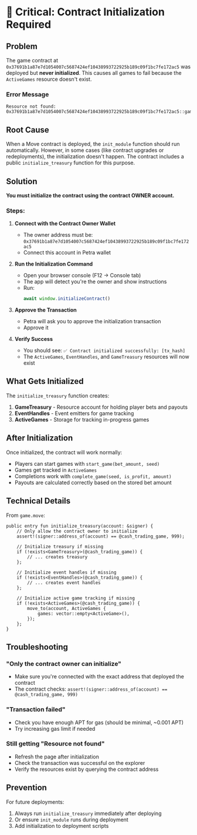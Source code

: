 # 🔴 Critical: Contract Initialization Required

## Problem

The game contract at `0x37691b1a87e7d1054007c5687424ef10438993722925b189c09f1bc7fe172ac5` was deployed but **never initialized**. This causes all games to fail because the `ActiveGames` resource doesn't exist.

### Error Message
```
Resource not found: 0x37691b1a87e7d1054007c5687424ef10438993722925b189c09f1bc7fe172ac5::game::ActiveGames
```

## Root Cause

When a Move contract is deployed, the `init_module` function should run automatically. However, in some cases (like contract upgrades or redeployments), the initialization doesn't happen. The contract includes a public `initialize_treasury` function for this purpose.

## Solution

**You must initialize the contract using the contract OWNER account.**

### Steps:

1. **Connect with the Contract Owner Wallet**
   - The owner address must be: `0x37691b1a87e7d1054007c5687424ef10438993722925b189c09f1bc7fe172ac5`
   - Connect this account in Petra wallet

2. **Run the Initialization Command**
   - Open your browser console (F12 → Console tab)
   - The app will detect you're the owner and show instructions
   - Run:
     ```javascript
     await window.initializeContract()
     ```

3. **Approve the Transaction**
   - Petra will ask you to approve the initialization transaction
   - Approve it

4. **Verify Success**
   - You should see: `✅ Contract initialized successfully: [tx_hash]`
   - The `ActiveGames`, `EventHandles`, and `GameTreasury` resources will now exist

## What Gets Initialized

The `initialize_treasury` function creates:

1. **GameTreasury** - Resource account for holding player bets and payouts
2. **EventHandles** - Event emitters for game tracking
3. **ActiveGames** - Storage for tracking in-progress games

## After Initialization

Once initialized, the contract will work normally:
- Players can start games with `start_game(bet_amount, seed)`
- Games get tracked in `ActiveGames`
- Completions work with `complete_game(seed, is_profit, amount)`
- Payouts are calculated correctly based on the stored bet amount

## Technical Details

From `game.move`:
```move
public entry fun initialize_treasury(account: &signer) {
    // Only allow the contract owner to initialize
    assert!(signer::address_of(account) == @cash_trading_game, 999);

    // Initialize treasury if missing
    if (!exists<GameTreasury>(@cash_trading_game)) {
        // ... creates treasury
    };

    // Initialize event handles if missing
    if (!exists<EventHandles>(@cash_trading_game)) {
        // ... creates event handles
    };

    // Initialize active game tracking if missing
    if (!exists<ActiveGames>(@cash_trading_game)) {
        move_to(account, ActiveGames {
            games: vector::empty<ActiveGame>(),
        });
    };
}
```

## Troubleshooting

### "Only the contract owner can initialize"
- Make sure you're connected with the exact address that deployed the contract
- The contract checks: `assert!(signer::address_of(account) == @cash_trading_game, 999)`

### "Transaction failed"
- Check you have enough APT for gas (should be minimal, ~0.001 APT)
- Try increasing gas limit if needed

### Still getting "Resource not found"
- Refresh the page after initialization
- Check the transaction was successful on the explorer
- Verify the resources exist by querying the contract address

## Prevention

For future deployments:
1. Always run `initialize_treasury` immediately after deploying
2. Or ensure `init_module` runs during deployment
3. Add initialization to deployment scripts
